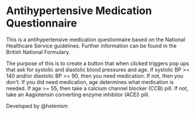 # Antihypertensive Medication Questionnaire
This is a antihypertensive medication questionnaire based on the National Healthcare Service guidelines. Further information can be found in the British National Formulary.

The purpose of this is to create a button that when clicked triggers pop ups that ask for systolic and diastolic blood pressures and age. If systolic BP >= 140 and/or diastolic BP >= 90, then you need medication. If not, then you don't. If you did need medication, age determines what medication is needed. If age >= 55, then take a calcium channel blocker (CCB) pill. If not, take an Aagiotensin converting enzyme inhibitor (ACEi) pill.

Developed by @helenism
